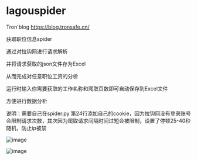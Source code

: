 # lagouspider
Tron'blog
https://blog.tronsafe.cn/

获取职位信息spider

通过对拉钩网进行请求解析

并将请求获取的json文件存为Excel

从而完成对任意职位工资的分析

运行时输入你需要获取的工作名称和爬取页数即可自动保存到Excel文件

方便进行数据分析

说明：需要自己在spider.py 第24行添加自己的cookie，因为拉钩网没有登录账号会限制请求次数，其次因为爬取请求间隔时间过短会被限制，设置了停顿25-40秒随机，防止ip被禁

![image](http://ypy.tronsafe.cn/GitHub/Excel.png)

![image](http://ypy.tronsafe.cn/GitHub/lagouspider.png)
